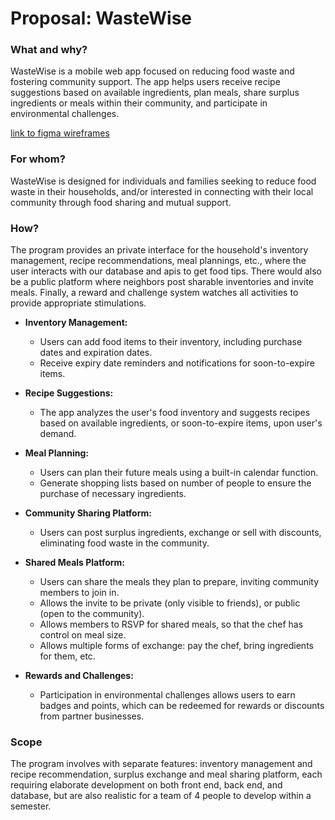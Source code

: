 # Proposal: WasteWise

### What and why?

WasteWise is a mobile web app focused on reducing food waste and fostering community support. The app helps users receive recipe suggestions based on available ingredients, plan meals, share surplus ingredients or meals within their community, and participate in environmental challenges.

[link to figma wireframes](https://www.figma.com/file/LOtlcvLJMnR5EhQvi1QTxq/Agile-Architects-EcoTracker?type=design&node-id=0-1&mode=design&t=akjH4ISRK4yD0K3m-0)

### For whom?

WasteWise is designed for individuals and families seeking to reduce food waste in their households, and/or interested in connecting with their local community through food sharing and mutual support.

### How?

The program provides an private interface for the household's inventory management, recipe recommendations, meal plannings, etc., where the user interacts with our database and apis to get food tips. There would also be a public platform where neighbors post sharable inventories and invite meals. Finally, a reward and challenge system watches all activities to provide appropriate stimulations.

- **Inventory Management:**
  - Users can add food items to their inventory, including purchase dates and expiration dates.
  - Receive expiry date reminders and notifications for soon-to-expire items.

- **Recipe Suggestions:**
  - The app analyzes the user's food inventory and suggests recipes based on available ingredients, or soon-to-expire items, upon user's demand.

- **Meal Planning:**
  - Users can plan their future meals using a built-in calendar function.
  - Generate shopping lists based on number of people to ensure the purchase of necessary ingredients.

- **Community Sharing Platform:**
  - Users can post surplus ingredients, exchange or sell with discounts, eliminating food waste in the community.

- **Shared Meals Platform:**
  - Users can share the meals they plan to prepare, inviting community members to join in.
  - Allows the invite to be private (only visible to friends), or public (open to the community).
  - Allows members to RSVP for shared meals, so that the chef has control on meal size.
  - Allows multiple forms of exchange: pay the chef, bring ingredients for them, etc.

- **Rewards and Challenges:**
  - Participation in environmental challenges allows users to earn badges and points, which can be redeemed for rewards or discounts from partner businesses.

### Scope

The program involves with separate features: inventory management and recipe recommendation, surplus exchange and meal sharing platform, each requiring elaborate development on both front end, back end, and database, but are also realistic for a team of 4 people to develop within a semester. 
